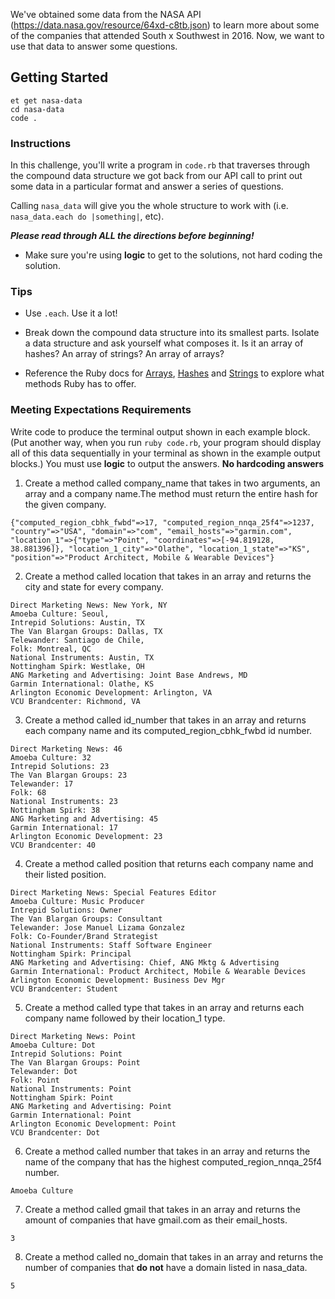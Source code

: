 We've obtained some data from the NASA API  (https://data.nasa.gov/resource/64xd-c8tb.json) to learn more about
some of the companies that attended South x Southwest in 2016. Now, we want to use that data to answer some questions.

## Getting Started
```no-highlight
et get nasa-data
cd nasa-data
code .
```

### Instructions

In this challenge, you'll write a program in `code.rb` that traverses through
the compound data structure we got back from our API call to print out some data
in a particular format and answer a series of questions.

Calling `nasa_data` will give you the whole structure to work with (i.e.
`nasa_data.each do |something|`, etc).

_**Please read through ALL the directions before beginning!**_

* Make sure you're using **logic** to get to the solutions, not hard coding the solution.

### Tips

* Use `.each`. Use it a lot!

* Break down the compound data structure into its smallest parts. Isolate a data structure and ask yourself what composes it. Is it an array of hashes? An array of strings? An array of arrays?

* Reference the Ruby docs for
  [Arrays](http://www.ruby-doc.org/core-2.2.0/Array.html),
  [Hashes](http://www.ruby-doc.org/core-2.2.0/Hash.html) and
  [Strings](http://www.ruby-doc.org/core-2.2.0/String.html)
  to explore what methods Ruby has to offer.

### Meeting Expectations Requirements

Write code to produce the terminal output shown in each example block. (Put
another way, when you run `ruby code.rb`, your program should display all of
this data sequentially in your terminal as shown in the example output blocks.) You must use **logic** to output the answers. **No hardcoding answers**

1. Create a method called company_name that takes in two arguments, an array and a company name.The method must return the entire hash for the given company.
```
{"computed_region_cbhk_fwbd"=>17, "computed_region_nnqa_25f4"=>1237, "country"=>"USA", "domain"=>"com", "email_hosts"=>"garmin.com", "location_1"=>{"type"=>"Point", "coordinates"=>[-94.819128, 38.881396]}, "location_1_city"=>"Olathe", "location_1_state"=>"KS", "position"=>"Product Architect, Mobile & Wearable Devices"}
```
2. Create a method called location that takes in an array and returns the city and state for every company.
```
Direct Marketing News: New York, NY
Amoeba Culture: Seoul,
Intrepid Solutions: Austin, TX
The Van Blargan Groups: Dallas, TX
Telewander: Santiago de Chile,
Folk: Montreal, QC
National Instruments: Austin, TX
Nottingham Spirk: Westlake, OH
ANG Marketing and Advertising: Joint Base Andrews, MD
Garmin International: Olathe, KS
Arlington Economic Development: Arlington, VA
VCU Brandcenter: Richmond, VA
```
3. Create a method called id_number that takes in an array and returns each company name and its computed_region_cbhk_fwbd id number.
```
Direct Marketing News: 46
Amoeba Culture: 32
Intrepid Solutions: 23
The Van Blargan Groups: 23
Telewander: 17
Folk: 68
National Instruments: 23
Nottingham Spirk: 38
ANG Marketing and Advertising: 45
Garmin International: 17
Arlington Economic Development: 23
VCU Brandcenter: 40
```
4. Create a method called position that returns each company name and their listed position.
```
Direct Marketing News: Special Features Editor
Amoeba Culture: Music Producer
Intrepid Solutions: Owner
The Van Blargan Groups: Consultant
Telewander: Jose Manuel Lizama Gonzalez
Folk: Co-Founder/Brand Strategist
National Instruments: Staff Software Engineer
Nottingham Spirk: Principal
ANG Marketing and Advertising: Chief, ANG Mktg & Advertising
Garmin International: Product Architect, Mobile & Wearable Devices
Arlington Economic Development: Business Dev Mgr
VCU Brandcenter: Student
```
5. Create a method called type that takes in an array and returns each company name followed by their location_1 type.
```
Direct Marketing News: Point
Amoeba Culture: Dot
Intrepid Solutions: Point
The Van Blargan Groups: Point
Telewander: Dot
Folk: Point
National Instruments: Point
Nottingham Spirk: Point
ANG Marketing and Advertising: Point
Garmin International: Point
Arlington Economic Development: Point
VCU Brandcenter: Dot
```
6. Create a method called number that takes in an array and returns the name of the company that has the highest computed_region_nnqa_25f4 number.
```
Amoeba Culture
```
7. Create a method called gmail that takes in an array and returns the amount of companies that have gmail.com as their email_hosts.
```
3
```
8. Create a method called no_domain that takes in an array and returns the number of companies that **do not** have a domain listed in nasa_data.
```
5
```
